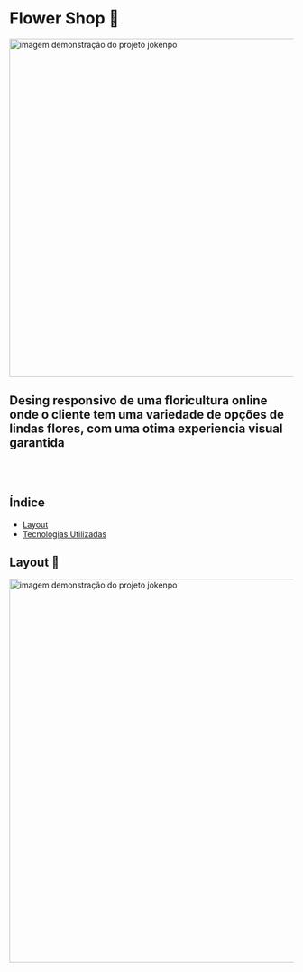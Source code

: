 # Flower Shop 🌺

<img src="https://github.com/camylla14/E-Commerce-Flower-Shop/assets/150981282/8a2da67f-b537-4f68-a14d-82f2494541d8" alt="imagem demonstração do projeto jokenpo" width="600" >

## Desing responsivo de uma floricultura online onde o cliente tem uma variedade de opções de lindas flores, com uma otima experiencia visual garantida
<br>
<br>

## Índice
- <a href="#Layout">Layout</a>
- <a href="#tecnologias">Tecnologias Utilizadas</a>




## Layout 📲
<img src="https://github.com/camylla14/E-Commerce-Flower-Shop/assets/150981282/67032623-2404-461e-8e33-f11286007692" alt="imagem demonstração do projeto jokenpo" width="680" >


